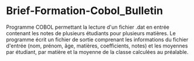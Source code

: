 # Brief-Formation-Cobol_Bulletin
Programme COBOL permettant la lecture d'un fichier .dat en entrée contenant les notes de plusieurs étudiants pour plusieurs matières. Le programme écrit un fichier de sortie comprenant les informations du fichier d'entrée (nom, prénom, âge, matières, coefficients, notes) et les moyennes par étudiant, par matière et la moyenne de la classe calculées au préalable. 
